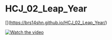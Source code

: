 # HCJ_02_Leap_Year

[[](<img width="100%" height="100%" alt="Ekran Resmi 2022-05-10 17 58 33" src="https://user-images.githubusercontent.com/99876715/167659318-52d93631-c1d7-49ce-8557-a6a40e5e9152.png">)](https://brs14shn.github.io/HCJ_02_Leap_Year/)

[![Watch the video](https://img.youtube.com/vi/T-D1KVIuvjA/maxresdefault.jpg)](https://youtu.be/T-D1KVIuvjA)

